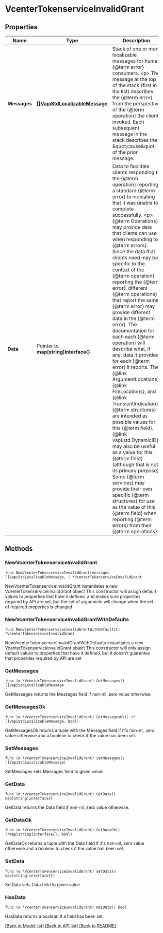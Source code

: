 # VcenterTokenserviceInvalidGrant

## Properties

Name | Type | Description | Notes
------------ | ------------- | ------------- | -------------
**Messages** | [**[]VapiStdLocalizableMessage**](VapiStdLocalizableMessage.md) | Stack of one or more localizable messages for human {@term error} consumers. &lt;p&gt; The message at the top of the stack (first in the list) describes the {@term error} from the perspective of the {@term operation} the client invoked. Each subsequent message in the stack describes the \&quot;cause\&quot; of the prior message. | 
**Data** | Pointer to **map[string]interface{}** | Data to facilitate clients responding to the {@term operation} reporting a standard {@term error} to indicating that it was unable to complete successfully. &lt;p&gt; {@term Operations} may provide data that clients can use when responding to {@term errors}.  Since the data that clients need may be specific to the context of the {@term operation} reporting the {@term error}, different {@term operations} that report the same {@term error} may provide different data in the {@term error}.  The documentation for each each {@term operation} will describe what, if any, data it provides for each {@term error} it reports. The {@link ArgumentLocations}, {@link FileLocations}, and {@link TransientIndication} {@term structures} are intended as possible values for this {@term field}.  {@link vapi.std.DynamicID} may also be useful as a value for this {@term field} (although that is not its primary purpose).  Some {@term services} may provide their own specific {@term structures} for use as the value of this {@term field} when reporting {@term errors} from their {@term operations}. | [optional] 

## Methods

### NewVcenterTokenserviceInvalidGrant

`func NewVcenterTokenserviceInvalidGrant(messages []VapiStdLocalizableMessage, ) *VcenterTokenserviceInvalidGrant`

NewVcenterTokenserviceInvalidGrant instantiates a new VcenterTokenserviceInvalidGrant object
This constructor will assign default values to properties that have it defined,
and makes sure properties required by API are set, but the set of arguments
will change when the set of required properties is changed

### NewVcenterTokenserviceInvalidGrantWithDefaults

`func NewVcenterTokenserviceInvalidGrantWithDefaults() *VcenterTokenserviceInvalidGrant`

NewVcenterTokenserviceInvalidGrantWithDefaults instantiates a new VcenterTokenserviceInvalidGrant object
This constructor will only assign default values to properties that have it defined,
but it doesn't guarantee that properties required by API are set

### GetMessages

`func (o *VcenterTokenserviceInvalidGrant) GetMessages() []VapiStdLocalizableMessage`

GetMessages returns the Messages field if non-nil, zero value otherwise.

### GetMessagesOk

`func (o *VcenterTokenserviceInvalidGrant) GetMessagesOk() (*[]VapiStdLocalizableMessage, bool)`

GetMessagesOk returns a tuple with the Messages field if it's non-nil, zero value otherwise
and a boolean to check if the value has been set.

### SetMessages

`func (o *VcenterTokenserviceInvalidGrant) SetMessages(v []VapiStdLocalizableMessage)`

SetMessages sets Messages field to given value.


### GetData

`func (o *VcenterTokenserviceInvalidGrant) GetData() map[string]interface{}`

GetData returns the Data field if non-nil, zero value otherwise.

### GetDataOk

`func (o *VcenterTokenserviceInvalidGrant) GetDataOk() (*map[string]interface{}, bool)`

GetDataOk returns a tuple with the Data field if it's non-nil, zero value otherwise
and a boolean to check if the value has been set.

### SetData

`func (o *VcenterTokenserviceInvalidGrant) SetData(v map[string]interface{})`

SetData sets Data field to given value.

### HasData

`func (o *VcenterTokenserviceInvalidGrant) HasData() bool`

HasData returns a boolean if a field has been set.


[[Back to Model list]](../README.md#documentation-for-models) [[Back to API list]](../README.md#documentation-for-api-endpoints) [[Back to README]](../README.md)


